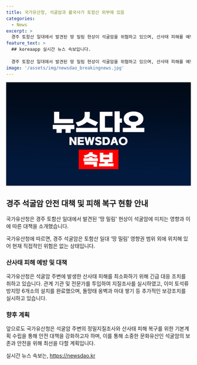 ```yaml
---
title: 국가유산청, 석굴암과 불국사가 토함산 외부에 있음
categories:
  - News
excerpt: >
  경주 토함산 일대에서 발견된 땅 밀림 현상이 석굴암을 위협하고 있으며, 산사태 피해를 예방하기 위해 국가유산청이 긴급조치에 나섰다. 토석류 방지망을 설치하고, 정밀지질조사와 피해 복구를 위한 기본계획을 수립했다. 또한, 국보인 석굴암의 안전을 위해 추가적인 조치를 실시할 예정이다. 해당 기사는 정책브리핑의 자료로 출처를 표기한 경우 자유롭게 이용할 수 있다. (150자)
feature_text: >
  ## koreaapp 실시간 뉴스 속보입니다.

  경주 토함산 일대에서 발견된 땅 밀림 현상이 석굴암을 위협하고 있으며, 산사태 피해를 예방하기 위해 국가유산청이 긴급조치에 나섰다. 토석류 방지망을 설치하고, 정밀지질조사와 피해 복구를 위한 기본계획을 수립했다. 또한, 국보인 석굴암의 안전을 위해 추가적인 조치를 실시할 예정이다. 해당 기사는 정책브리핑의 자료로 출처를 표기한 경우 자유롭게 이용할 수 있다. (150자)
image: '/assets/img/newsdao_breakingnews.jpg'
---
```


<p><img src="/assets/img/newsdao_breakingnews.jpg" alt="koreaapp 속보" /></p>

<h2 data-ke-size="size26">경주 석굴암 안전 대책 및 피해 복구 현황 안내</h2>

<p>국가유산청은 경주 토함산 일대에서 발견된 '땅 밀림' 현상이 석굴암에 미치는 영향과 이에 따른 대책을 소개했습니다.</p>

<p data-ke-size="size16">국가유산청에 따르면, 경주 석굴암은 토함산 일대 ‘땅 밀림’ 영향권 범위 외에 위치해 있어 현재 직접적인 위험은 없는 상태입니다.</p>

<h3>산사태 피해 예방 및 대책</h3>

<p data-ke-size="size16">국가유산청은 석굴암 주변에 발생한 산사태 피해를 최소화하기 위해 긴급 대응 조치를 취하고 있습니다. 관계 기관 및 전문가를 투입하여 지질조사를 실시하였고, 이미 토석류 방지망 6개소의 설치를 완료했으며, 돌망태 옹벽과 마대 쌓기 등 추가적인 보강조치를 실시하고 있습니다.</p>

<h3>향후 계획</h3>

<p data-ke-size="size16">앞으로도 국가유산청은 석굴암 주변의 정밀지질조사와 산사태 피해 복구를 위한 기본계획 수립을 통해 안전 대책을 강화하고자 하며, 이를 통해 소중한 문화유산인 석굴암의 보존과 안전을 위해 최선을 다할 계획입니다.</p>
실시간 뉴스 속보는, <a href="https://newsdao.kr" rel="dofollow">https://newsdao.kr</a>


